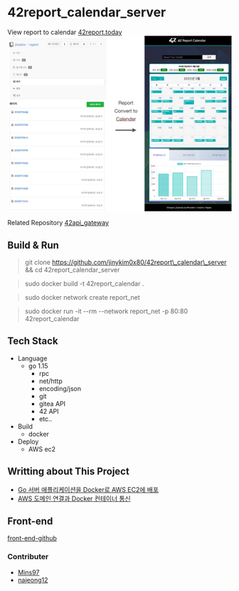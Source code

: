 # 42report\_calendar\_server
View report to calendar [42report.today](http://42report.today)
![demo.png](./img/demo.png)

Related Repository [42api\_gateway](https://github.com/jinykim0x80/42api_gateway)
## Build & Run
> git clone https://github.com/jinykim0x80/42report\_calendar\_server && cd 42report\_calendar\_server

> sudo docker build -t 42report\_calendar .

> sudo docker network create report\_net 

> sudo docker run -it --rm --network report\_net -p 80:80 42report\_calendar

## Tech Stack
+ Language 
	+ go 1.15
		+ rpc
		+ net/http
		+ encoding/json
		+ git
		+ gitea API 
		+ 42 API
		+ etc..
+ Build
	+ docker
+ Deploy
	+ AWS ec2

## Writting about This Project
+ [Go 서버 애플리케이션을 Docker로 AWS EC2에 배포](https://cafemocamoca.tistory.com/309)
+ [AWS 도메인 연결과 Docker 컨테이너 통신](https://cafemocamoca.tistory.com/310?category=1161650)

## Front-end
[front-end-github](https://github.com/Mins97/42-Report-Calendar)

### Contributer
+ [Mins97](https://github.com/Mins97)
+ [najeong12](https://github.com/najeong12)
